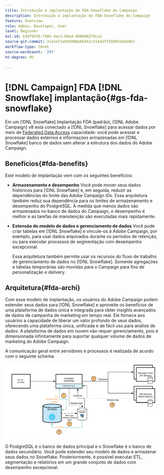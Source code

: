 ```yaml
---
title: Introdução à implantação do FDA-Snowflake do Campaign
description: Introdução à implantação do FDA-Snowflake do Campaign
feature: Overview
role: Admin, Developer, User
level: Beginner
exl-id: b3df0336-f40e-4ac1-b6a4-068b8827dca2
source-git-commit: 2ce1ef1e935080a66452c31442f745891b9ab9b3
workflow-type: tm+mt
source-wordcount: '297'
ht-degree: 0%

---
```


# [!DNL Campaign] FDA [!DNL Snowflake] implantação{#gs-fda-snowflake}

Em um [!DNL Snowflake] Implantação FDA (padrão), [!DNL Adobe Campaign] v8 está conectado a [!DNL Snowflake] para acessar dados por meio de [Federated Data Access](../connect/fda.md) capacidade: você pode acessar e processar dados externos e informações armazenadas em [!DNL Snowflake] banco de dados sem alterar a estrutura dos dados do Adobe Campaign.

## Benefícios{#fda-benefits}

Este modelo de implantação vem com os seguintes benefícios:

* **Armazenamento e desempenho**
Você pode mover seus dados históricos para [!DNL Snowflake] e, em seguida, reduzir as dependências do limite das Adobe Campaign IDs. Essa arquitetura também reduz sua dependência para os limites de armazenamento e desempenho do PostgreSQL. À medida que menos dados são armazenados no banco de dados do Campaign, o desempenho é melhor e as tarefas de manutenção são executadas mais rapidamente.

* **Extensão do modelo de dados e gerenciamento de dados**
Você pode criar tabelas em [!DNL Snowflake] e vincule-os à Adobe Campaign, por exemplo, para usar dados arquivados durante os períodos de retenção, ou para executar processos de segmentação com desempenho excepcional.

   Essa arquitetura também permite usar os recursos do fluxo de trabalho de gerenciamento de dados no [!DNL Snowflake]. Somente agregações e tabelas temporárias são movidas para o Campaign para fins de personalização e delivery.


## Arquitetura{#fda-archi}

Com esse modelo de implantação, os usuários do Adobe Campaign podem estender seus dados para [!DNL Snowflake] e aproveite os benefícios de uma plataforma de dados única e integrada para obter insights avançados de dados de campanha de marketing em tempo real. Ele fornece aos usuários a capacidade de liberar um valor profundo de seus dados, oferecendo uma plataforma única, unificada e de fácil uso para análise de dados. A plataforma de dados em nuvem não requer gerenciamento, pois é dimensionada infinitamente para suportar qualquer volume de dados de marketing do Adobe Campaign.

A comunicação geral entre servidores e processos é realizada de acordo com o seguinte schema:

![](assets/fda-architecture.png)

O PostgreSQL é o banco de dados principal e o Snowflake é o banco de dados secundário. Você pode estender seu modelo de dados e armazenar seus dados no Snowflake. Posteriormente, é possível executar ETL, segmentação e relatórios em um grande conjunto de dados com desempenho excepcional.
